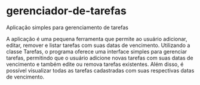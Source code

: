 # gerenciador-de-tarefas
Aplicação simples para gerenciamento de tarefas

A aplicação é uma pequena ferramenta que permite ao usuário adicionar, editar, remover e listar tarefas com suas datas de vencimento. Utilizando a classe Tarefas, o programa oferece uma interface simples para gerenciar tarefas, permitindo que o usuário adicione novas tarefas com suas datas de vencimento e também edite ou remova tarefas existentes. Além disso, é possível visualizar todas as tarefas cadastradas com suas respectivas datas de vencimento.
